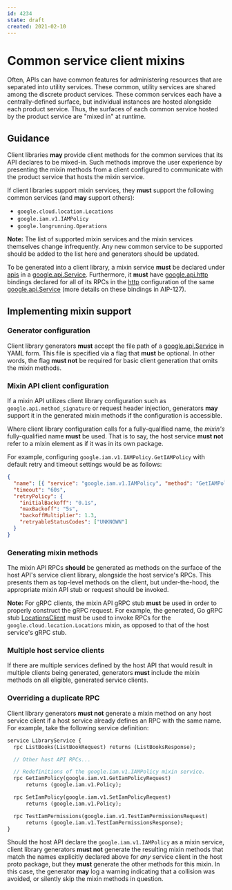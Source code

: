 ```yaml
---
id: 4234
state: draft
created: 2021-02-10
---
```


# Common service client mixins

Often, APIs can have common features for administering resources that are
separated into utility services. These common, utility services are shared among
the discrete product services. These common services each have a
centrally-defined surface, but individual instances are hosted alongside each
product service. Thus, the surfaces of each common service hosted by the product
service are "mixed in" at runtime.


## Guidance

Client libraries **may** provide client methods for the common services that its
API declares to be mixed-in. Such methods improve the user experience by
presenting the mixin methods from a client configured to communicate with the
product service that hosts the mixin service.

If client libraries support mixin services, they **must** support the following
common services (and **may** support others):

- `google.cloud.location.Locations`
- `google.iam.v1.IAMPolicy`
- `google.longrunning.Operations`

**Note:** The list of supported mixin services and the mixin services
themselves change infrequently. Any new common service to be supported should be
added to the list here and generators should be updated.

To be generated into a client library, a mixin service **must** be declared
under [apis] in a [google.api.Service]. Furthermore, it **must** have
[google.api.http] bindings declared for all of its RPCs in the [http]
configuration of the same [google.api.Service] (more details on these bindings
in AIP-127).


## Implementing mixin support

### Generator configuration

Client library generators **must** accept the file path of a
[google.api.Service] in YAML form. This file is specified via a flag that
**must** be optional. In other words, the flag **must not** be required for
basic client generation that omits the mixin methods.

### Mixin API client configuration

If a mixin API utilizes client library configuration such as
`google.api.method_signature` or request header injection, generators **may**
support it in the generated mixin methods if the configuration is accessible.

Where client library configuration calls for a fully-qualified name, the
_mixin's_ fully-qualified name **must** be used. That is to say, the host
service **must not** refer to a mixin element as if it was in its own package.

For example, configuring `google.iam.v1.IAMPolicy.GetIAMPolicy` with default
retry and timeout settings would be as follows:

```json
{
  "name": [{ "service": "google.iam.v1.IAMPolicy", "method": "GetIAMPolicy" }],
  "timeout": "60s",
  "retryPolicy": {
    "initialBackoff": "0.1s",
    "maxBackoff": "5s",
    "backoffMultiplier": 1.3,
    "retryableStatusCodes": ["UNKNOWN"]
  }
}
```

### Generating mixin methods

The mixin API RPCs **should** be generated as methods on the surface of the
host API's service client library, alongside the host service's RPCs. This
presents them as top-level methods on the client, but under-the-hood, the
appropriate mixin API stub or request should be invoked.

**Note:** For gRPC clients, the mixin API gRPC stub **must** be used in order
to properly construct the gRPC request. For example, the generated, Go gRPC stub
[LocationsClient] must be used to invoke RPCs for the
`google.cloud.location.Locations` mixin, as opposed to that of the host
service's gRPC stub.

### Multiple host service clients

If there are multiple services defined by the host API that would result in
multiple clients being generated, generators **must** include the mixin
methods on all eligible, generated service clients.

### Overriding a duplicate RPC

Client library generators **must not** generate a mixin method on any host
service client if a host service already defines an RPC with the same name. For
example, take the following service definition:

```proto
service LibraryService {
  rpc ListBooks(ListBookRequest) returns (ListBooksResponse);

  // Other host API RPCs...

  // Redefinitions of the google.iam.v1.IAMPolicy mixin service.
  rpc GetIamPolicy(google.iam.v1.GetIamPolicyRequest)
      returns (google.iam.v1.Policy);

  rpc SetIamPolicy(google.iam.v1.SetIamPolicyRequest)
      returns (google.iam.v1.Policy);

  rpc TestIamPermissions(google.iam.v1.TestIamPermissionsRequest)
      returns (google.iam.v1.TestIamPermissionsResponse);
}
```

Should the host API declare the `google.iam.v1.IAMPolicy` as a mixin service,
client library generators **must not** generate the resulting mixin methods that
match the names explicitly declared above for _any_ service client in the host
proto package, but they **must** generate the other methods for this mixin. In
this case, the generator **may** log a warning indicating that a collision was
avoided, or silently skip the mixin methods in question.

[apis]: https://github.com/googleapis/googleapis/blob/master/google/api/service.proto#L96
[google.api.Service]: https://github.com/googleapis/googleapis/blob/master/google/api/service.proto
[google.api.Http]: https://github.com/googleapis/googleapis/blob/master/google/api/http.proto
[http]: https://github.com/googleapis/googleapis/blob/master/google/api/service.proto#L124
[LocationsClient]: https://pkg.go.dev/google.golang.org/genproto@v0.0.0-20210325141258-5636347f2b14/googleapis/cloud/location#LocationsClient
